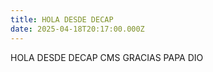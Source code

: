 ```yaml
---
title: HOLA DESDE DECAP
date: 2025-04-18T20:17:00.000Z
---
```

HOLA DESDE DECAP CMS GRACIAS PAPA DIO
